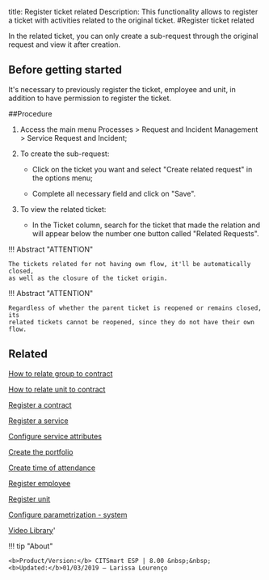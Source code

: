 title: Register ticket related
Description: This functionality allows to register a ticket with activities related to the original ticket.
#Register ticket related

In the related ticket, you can only create a sub-request through the original request and view it after creation.

Before getting started
--------------------------

It's necessary to previously register the ticket, employee and unit, in addition
to have permission to register the ticket.

##Procedure

1.  Access the main menu Processes
    \> Request and Incident Management \> Service Request and Incident;

2.  To create the sub-request:

    -   Click on the ticket you want and select "Create related request" in the
        options menu;

    -   Complete all necessary field and click on "Save".

3.  To view the related ticket:

    -   In the Ticket column, search for the ticket that made the relation and will appear below the number one button called "Related Requests". 
 
 
!!! Abstract "ATTENTION"
    
    The tickets related for not having own flow, it'll be automatically closed,
    as well as the closure of the ticket origin.
    
!!! Abstract "ATTENTION"

    Regardless of whether the parent ticket is reopened or remains closed, its 
    related tickets cannot be reopened, since they do not have their own flow.

Related
-----------

[How to relate group to contract](/en-us/citsmart-esp-8/processes/tickets/configuration/relate-group-to-contract.html)

[How to relate unit to contract](/en-us/citsmart-esp-8/processes/tickets/configuration/relate-unit-to-contract.html)

[Register a contract](/en-us/citsmart-esp-8/additional-features/contract-management/use/register-contract.html)

[Register a service](/en-us/citsmart-esp-8/processes/portfolio-and-catalog/use/register-a-service.html)

[Configure service attributes](/en-us/citsmart-esp-8/processes/portfolio-and-catalog/use/configure-services-attributes.html)

[Create the portfolio](/en-us/citsmart-esp-8/processes/portfolio-and-catalog/use/create-the-portfolio.html)

[Create time of attendance](/en-us/citsmart-esp-8/processes/service-level/configuration/create-time-attendance.html)

[Register employee](/en-us/citsmart-esp-8/initial-settings/access-settings/user/register-employee.html)

[Register unit](/en-us/citsmart-esp-8/platform-administration/region-and-language/register-unit.html)

[Configure parametrization - system](/en-us/citsmart-esp-8/platform-administration/parameters-list/configure-parametrization-system.html)

<i class='fa fa-youtube-play  fa-2x' style='color:#97ce17;vertical-align: middle;'> </i> [Video Library](https://www.youtube.com/playlist?list=PLB5qK2uzf2RNrJnhiXj3dbmgsm9-quhfz)'

!!! tip "About"

    <b>Product/Version:</b> CITSmart ESP | 8.00 &nbsp;&nbsp;
    <b>Updated:</b>01/03/2019 – Larissa Lourenço

